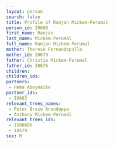 ```yaml
---
layout: person
search: false
title: Profile of Ranjan Mickem-Perumal
person_id: I0680
first_name: Ranjan
last_name: Mickem-Perumal
full_name: Ranjan Mickem-Perumal
mother: Therese Fernandopulle
mother_id: I0679
father: Christie Mickem-Perumal
father_id: I0676
children:
children_ids:
partners:
 - Hema Abeynaike
partner_ids:
 - I0683
relevant_trees_names:
 - Peter Braze Anandappa
 - Anthony Mickem-Perumal
relevant_trees_ids:
 - I500086
 - I0579
sex: M
---
```


